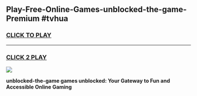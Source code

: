 
## Play-Free-Online-Games-unblocked-the-game-Premium #tvhua
<h3>
<a href="https://premium.freeplayer.one?title=unblocked-the-game&ref=8M">CLICK TO PLAY</a></h3>
<hr>

<h3>
<a href="https://premium.freeplayer.one?title=unblocked-the-game&ref=8M">CLICK 2 PLAY</a>
  
</h3>

<a href="https://premium.freeplayer.one?title=unblocked-the-game&ref=8M"><img src="https://clearcache.store/games.png"></a>


**unblocked-the-game games unblocked: Your Gateway to Fun and Accessible Online Gaming**

